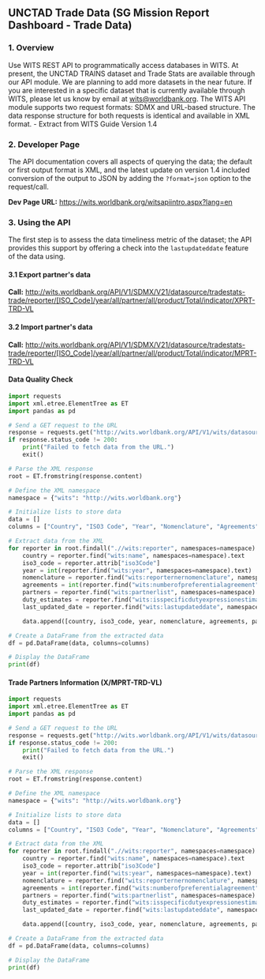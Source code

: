 ## UNCTAD Trade Data (SG Mission Report Dashboard - Trade Data)

### 1. Overview
Use WITS REST API to programmatically access databases in WITS. At present, the UNCTAD
TRAINS dataset and Trade Stats are available through our API module. We are planning to add more
datasets in the near future. If you are interested in a specific dataset that is currently available through
WITS, please let us know by email at wits@worldbank.org. The WITS API module supports two request
formats: SDMX and URL-based structure. The data response structure for both requests is identical
and available in XML format. - Extract from WITS Guide Version 1.4

### 2. Developer Page
The API documentation covers all aspects of querying the data; the default or first output format is XML, and the latest update on version 1.4 included conversion of the output to JSON by adding the `?format=json` option to the request/call. 

**Dev Page URL:** https://wits.worldbank.org/witsapiintro.aspx?lang=en

### 3. Using the API
The first step is to assess the data timeliness metric of the dataset; the API provides this support by offering a check into the `lastupdateddate` feature of the data using.

#### 3.1 Export partner's data
**Call:** http://wits.worldbank.org/API/V1/SDMX/V21/datasource/tradestats-trade/reporter/[ISO_Code]/year/all/partner/all/product/Total/indicator/XPRT-TRD-VL
#### 3.2 Import partner's data
**Call:** http://wits.worldbank.org/API/V1/SDMX/V21/datasource/tradestats-trade/reporter/[ISO_Code]/year/all/partner/all/product/Total/indicator/MPRT-TRD-VL

#### Data Quality Check
```python
import requests
import xml.etree.ElementTree as ET
import pandas as pd

# Send a GET request to the URL
response = requests.get("http://wits.worldbank.org/API/V1/wits/datasource/trn/dataavailability/")
if response.status_code != 200:
    print("Failed to fetch data from the URL.")
    exit()

# Parse the XML response
root = ET.fromstring(response.content)

# Define the XML namespace
namespace = {"wits": "http://wits.worldbank.org"}

# Initialize lists to store data
data = []
columns = ["Country", "ISO3 Code", "Year", "Nomenclature", "Agreements", "Partners", "Duty Estimates", "Last Updated Date"]

# Extract data from the XML
for reporter in root.findall(".//wits:reporter", namespaces=namespace):
    country = reporter.find("wits:name", namespaces=namespace).text
    iso3_code = reporter.attrib["iso3Code"]
    year = int(reporter.find("wits:year", namespaces=namespace).text)
    nomenclature = reporter.find("wits:reporternernomenclature", namespaces=namespace).text
    agreements = int(reporter.find("wits:numberofpreferentialagreement", namespaces=namespace).text)
    partners = reporter.find("wits:partnerlist", namespaces=namespace).text.strip(";")
    duty_estimates = reporter.find("wits:isspecificdutyexpressionestimatedavailable", namespaces=namespace).text
    last_updated_date = reporter.find("wits:lastupdateddate", namespaces=namespace).text

    data.append([country, iso3_code, year, nomenclature, agreements, partners, duty_estimates, last_updated_date])

# Create a DataFrame from the extracted data
df = pd.DataFrame(data, columns=columns)

# Display the DataFrame
print(df)

```


#### Trade Partners Information (X/MPRT-TRD-VL)
```python
import requests
import xml.etree.ElementTree as ET
import pandas as pd

# Send a GET request to the URL
response = requests.get("http://wits.worldbank.org/API/V1/wits/datasource/trn/dataavailability/")
if response.status_code != 200:
    print("Failed to fetch data from the URL.")
    exit()

# Parse the XML response
root = ET.fromstring(response.content)

# Define the XML namespace
namespace = {"wits": "http://wits.worldbank.org"}

# Initialize lists to store data
data = []
columns = ["Country", "ISO3 Code", "Year", "Nomenclature", "Agreements", "Partners", "Duty Estimates", "Last Updated Date"]

# Extract data from the XML
for reporter in root.findall(".//wits:reporter", namespaces=namespace):
    country = reporter.find("wits:name", namespaces=namespace).text
    iso3_code = reporter.attrib["iso3Code"]
    year = int(reporter.find("wits:year", namespaces=namespace).text)
    nomenclature = reporter.find("wits:reporternernomenclature", namespaces=namespace).text
    agreements = int(reporter.find("wits:numberofpreferentialagreement", namespaces=namespace).text)
    partners = reporter.find("wits:partnerlist", namespaces=namespace).text.strip(";")
    duty_estimates = reporter.find("wits:isspecificdutyexpressionestimatedavailable", namespaces=namespace).text
    last_updated_date = reporter.find("wits:lastupdateddate", namespaces=namespace).text

    data.append([country, iso3_code, year, nomenclature, agreements, partners, duty_estimates, last_updated_date])

# Create a DataFrame from the extracted data
df = pd.DataFrame(data, columns=columns)

# Display the DataFrame
print(df)
```
